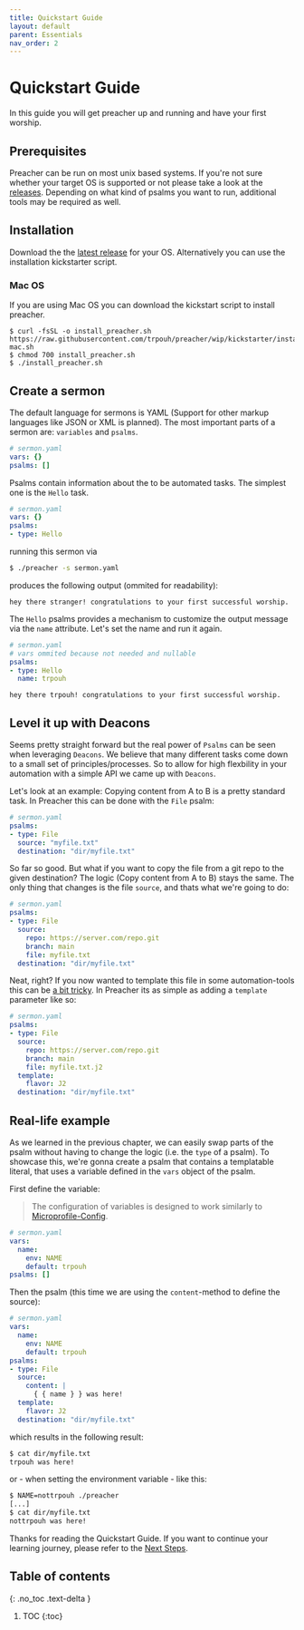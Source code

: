 ```yaml
---
title: Quickstart Guide
layout: default
parent: Essentials
nav_order: 2
---
```


# Quickstart Guide

In this guide you will get preacher up and running and have your first worship.

## Prerequisites

Preacher can be run on most unix based systems. If you're not sure whether your target OS is supported or not please take a look at the [releases](https://github.com/trpouh/preacher/releases). Depending on what kind of psalms you want to run, additional tools may be required as well.

## Installation

Download the the [latest release](https://github.com/trpouh/preacher/releases) for your OS. Alternatively you can use the installation kickstarter script.

### Mac OS
 
If you are using Mac OS you can download the kickstart script to install preacher. 
```
$ curl -fsSL -o install_preacher.sh https://raw.githubusercontent.com/trpouh/preacher/wip/kickstarter/install-mac.sh
$ chmod 700 install_preacher.sh
$ ./install_preacher.sh
```

## Create a sermon

The default language for sermons is YAML (Support for other markup languages like JSON or XML is planned). The most important parts of a sermon are: `variables` and `psalms`. 

```yaml
# sermon.yaml
vars: {}
psalms: []
```

Psalms contain information about the to be automated tasks. The simplest one is the `Hello` task.

```yaml
# sermon.yaml
vars: {}
psalms:
- type: Hello
```

running this sermon via 

```bash
$ ./preacher -s sermon.yaml
```

produces the following output (ommited for readability):

```
hey there stranger! congratulations to your first successful worship.
```

The `Hello` psalms provides a mechanism to customize the output message via the `name` attribute. Let's set the name and run it again.

```yaml
# sermon.yaml
# vars ommited because not needed and nullable
psalms:
- type: Hello
  name: trpouh
```


```
hey there trpouh! congratulations to your first successful worship.
```

## Level it up with Deacons

Seems pretty straight forward but the real power of `Psalms` can be seen when leveraging `Deacons`. We believe that many different tasks come down to a small set of principles/processes. So to allow for high flexbility in your automation with a simple API we came up with `Deacons`. 

Let's look at an example: Copying content from A to B is a pretty standard task. In Preacher this can be done with the `File` psalm:

```yaml
# sermon.yaml
psalms:
- type: File
  source: "myfile.txt"
  destination: "dir/myfile.txt"
```

So far so good. But what if you want to copy the file from a git repo to the given destination? The logic (Copy content from A to B) stays the same. The only thing that changes is the file `source`, and thats what we're going to do:

```yaml
# sermon.yaml
psalms:
- type: File
  source: 
    repo: https://server.com/repo.git
    branch: main
    file: myfile.txt
  destination: "dir/myfile.txt"
```

Neat, right? If you now wanted to template this file in some automation-tools this can be [a bit tricky](https://stackoverflow.com/questions/33163204/ansible-remote-templates). In Preacher its as simple as adding a `template` parameter like so: 

```yaml
# sermon.yaml
psalms:
- type: File
  source: 
    repo: https://server.com/repo.git
    branch: main
    file: myfile.txt.j2
  template:
    flavor: J2
  destination: "dir/myfile.txt"
```

## Real-life example

As we learned in the previous chapter, we can easily swap parts of the psalm without having to change the logic (i.e. the `type` of a psalm). To showcase this, we're gonna create a psalm that contains a templatable literal, that uses a variable defined in the `vars` object of the psalm.

First define the variable:

> The configuration of variables is designed to work similarly to [Microprofile-Config](https://microprofile.io/microprofile-config/). 


```yaml
# sermon.yaml
vars: 
  name: 
    env: NAME
    default: trpouh
psalms: []
```

Then the psalm (this time we are using the `content`-method to define the source):

```yaml
# sermon.yaml
vars: 
  name: 
    env: NAME
    default: trpouh
psalms:
- type: File
  source: 
    content: |
      { { name } } was here!
  template:
    flavor: J2
  destination: "dir/myfile.txt"
```

which results in the following result:

```bash
$ cat dir/myfile.txt
trpouh was here!
```

or - when setting the environment variable - like this:

```bash
$ NAME=nottrpouh ./preacher
[...]
$ cat dir/myfile.txt
nottrpouh was here!
```

Thanks for reading the Quickstart Guide. If you want to continue your learning journey, please refer to the [Next Steps](next-steps.html).


## Table of contents
{: .no_toc .text-delta }

1. TOC
{:toc}
